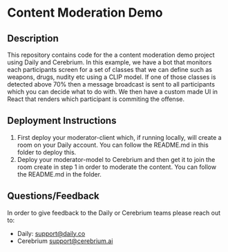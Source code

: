 # Content Moderation Demo

## Description

This repository contains code for the a content moderation demo project using Daily and Cerebrium. In this example, we have a bot that monitors each participants screen
for a set of classes that we can define such as weapons, drugs, nudity etc using a CLIP model. If one of those classes is detected above 70% then a message broadcast is sent to all participants which you can decide what to do with. We then have a custom made UI in React that renders which participant is commiting the offense. 

## Deployment Instructions
1. First deploy your moderator-client which, if running locally, will create a room on your Daily account. You can follow the README.md in this folder to deploy this.
2. Deploy your moderator-model to Cerebrium and then get it to join the room create in step 1 in order to moderate the content. You can follow the README.md in the folder.

## Questions/Feedback
In order to give feedback to the Daily or Cerebrium teams please reach out to:
- Daily: support@daily.co
- Cerebrium support@cerebrium.ai